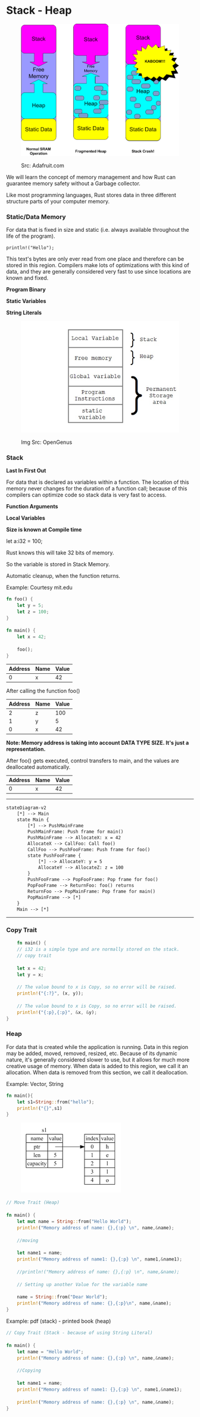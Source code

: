 # Stack - Heap

<figure><img src="../../assets/learn_arduino_Stack_Operation.gif" alt=""><figcaption><p>Src: Adafruit.com</p></figcaption></figure>

We will learn the concept of memory management and how Rust can guarantee memory safety without a Garbage collector.

Like most programming languages, Rust stores data in three different structure parts of your computer memory.

### Static/Data Memory

For data that is fixed in size and static (i.e. always available throughout the life of the program).&#x20;

```
println!("Hello");
```

This text's bytes are only ever read from one place and therefore can be stored in this region. Compilers make lots of optimizations with this kind of data, and they are generally considered very fast to use since locations are known and fixed.

**Program Binary**

**Static Variables**

**String Literals**

<figure><img src="../../assets/stack_static_global_memory.jpg" alt=""><figcaption><p>Img Src: OpenGenus</p></figcaption></figure>

### **Stack**

**Last In First Out**

For data that is declared as variables within a function. The location of this memory never changes for the duration of a function call; because of this compilers can optimize code so stack data is very fast to access.

**Function Arguments**

**Local Variables**

**Size is known at Compile time**

let a:i32 = 100;

Rust knows this will take 32 bits of memory.

So the variable is stored in Stack Memory.

Automatic cleanup, when the function returns.

Example: Courtesy mit.edu

```rust
fn foo() {
    let y = 5;
    let z = 100;
}

fn main() {
    let x = 42;

    foo();
}
```



| Address | Name | Value |
| ------- | ---- | ----- |
| 0       | x    | 42    |

After calling the function foo()



| Address | Name | Value |
| ------- | ---- | ----- |
| 2       | z    | 100   |
| 1       | y    | 5     |
| 0       | x    | 42    |

**Note: Memory address is taking into account DATA TYPE SIZE. It's just a representation.**

After foo() gets executed, control transfers to main, and the values are deallocated automatically.

| Address | Name | Value |
| ------- | ---- | ----- |
| 0       | x    | 42    |

----

```mermaid
stateDiagram-v2
    [*] --> Main
    state Main {
        [*] --> PushMainFrame
        PushMainFrame: Push frame for main()
        PushMainFrame --> AllocateX: x = 42
        AllocateX --> CallFoo: Call foo()
        CallFoo --> PushFooFrame: Push frame for foo()
        state PushFooFrame {
            [*] --> AllocateY: y = 5
            AllocateY --> AllocateZ: z = 100
        }
        PushFooFrame --> PopFooFrame: Pop frame for foo()
        PopFooFrame --> ReturnFoo: foo() returns
        ReturnFoo --> PopMainFrame: Pop frame for main()
        PopMainFrame --> [*]
    }
    Main --> [*]
```
----

### Copy Trait

```rust
    fn main() {
    // i32 is a simple type and are normally stored on the stack.
    // copy trait

    let x = 42;
    let y = x; 

    // The value bound to x is Copy, so no error will be raised.
    println!("{:?}", (x, y));

    // The value bound to x is Copy, so no error will be raised.
    println!("{:p},{:p}", &x, &y);
}

```

### **Heap**

For data that is created while the application is running. Data in this region may be added, moved, removed, resized, etc. Because of its dynamic nature, it's generally considered slower to use, but it allows for much more creative usage of memory. When data is added to this region, we call it an allocation. When data is removed from this section, we call it deallocation.

Example: Vector, String

```rust
fn main(){
    let s1=String::from("hello");
    println!("{}",s1)
}
```

<figure><img src="../../assets/string_heap_memory.png" alt=""><figcaption></figcaption></figure>

```rust
// Move Trait (Heap)

fn main() {
    let mut name = String::from("Hello World");
    println!("Memory address of name: {},{:p} \n", name,&name);

    //moving

    let name1 = name;
    println!("Memory address of name1: {},{:p} \n", name1,&name1);
    
    //println!("Memory address of name: {},{:p} \n", name,&name);

    // Setting up another Value for the variable name

    name = String::from("Dear World");
    println!("Memory address of name: {},{:p}\n", name,&name);
}
```

Example: pdf (stack) - printed book (heap)

```rust
// Copy Trait (Stack - because of using String Literal)

fn main() {
    let name = "Hello World";
    println!("Memory address of name: {},{:p} \n", name,&name);

    //Copying

    let name1 = name;
    println!("Memory address of name1: {},{:p} \n", name1,&name1);
    
    println!("Memory address of name: {},{:p} \n", name,&name);
}
```

